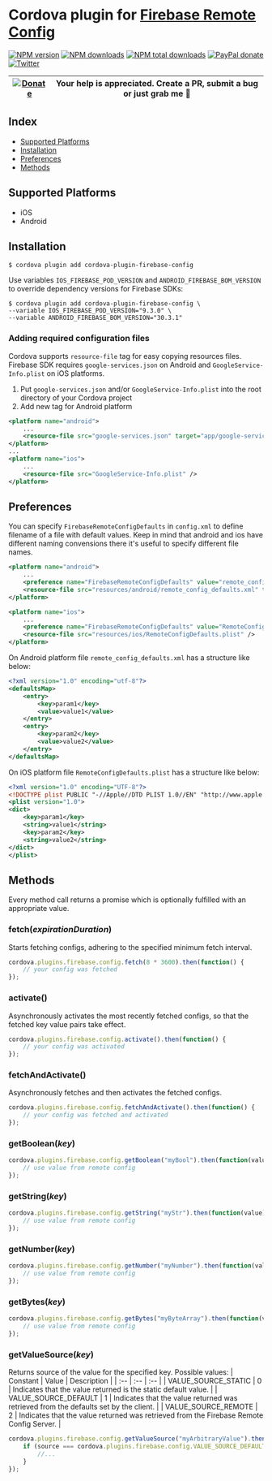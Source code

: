 # Cordova plugin for [Firebase Remote Config](https://firebase.google.com/docs/remote-config/)

[![NPM version][npm-version]][npm-url] [![NPM downloads][npm-downloads]][npm-url] [![NPM total downloads][npm-total-downloads]][npm-url] [![PayPal donate](https://img.shields.io/badge/paypal-donate-ff69b4?logo=paypal)][donate-url] [![Twitter][twitter-follow]][twitter-url]

| [![Donate](https://www.paypalobjects.com/en_US/i/btn/btn_donateCC_LG.gif)][donate-url] | Your help is appreciated. Create a PR, submit a bug or just grab me :beer: |
|-|-|

[npm-url]: https://www.npmjs.com/package/cordova-plugin-firebase-config
[npm-version]: https://img.shields.io/npm/v/cordova-plugin-firebase-config.svg
[npm-downloads]: https://img.shields.io/npm/dm/cordova-plugin-firebase-config.svg
[npm-total-downloads]: https://img.shields.io/npm/dt/cordova-plugin-firebase-config.svg?label=total+downloads
[twitter-url]: https://twitter.com/chemerisuk
[twitter-follow]: https://img.shields.io/twitter/follow/chemerisuk.svg?style=social&label=Follow%20me
[donate-url]: https://www.paypal.com/cgi-bin/webscr?cmd=_s-xclick&hosted_button_id=YYRKVZJSHLTNC&source=url

## Index

<!-- MarkdownTOC levels="2" autolink="true" -->

- [Supported Platforms](#supported-platforms)
- [Installation](#installation)
- [Preferences](#preferences)
- [Methods](#methods)

<!-- /MarkdownTOC -->

## Supported Platforms

- iOS
- Android

## Installation

    $ cordova plugin add cordova-plugin-firebase-config

Use variables `IOS_FIREBASE_POD_VERSION` and `ANDROID_FIREBASE_BOM_VERSION` to override dependency versions for Firebase SDKs:

    $ cordova plugin add cordova-plugin-firebase-config \
    --variable IOS_FIREBASE_POD_VERSION="9.3.0" \
    --variable ANDROID_FIREBASE_BOM_VERSION="30.3.1"

### Adding required configuration files

Cordova supports `resource-file` tag for easy copying resources files. Firebase SDK requires `google-services.json` on Android and `GoogleService-Info.plist` on iOS platforms.

1. Put `google-services.json` and/or `GoogleService-Info.plist` into the root directory of your Cordova project
2. Add new tag for Android platform

```xml
<platform name="android">
    ...
    <resource-file src="google-services.json" target="app/google-services.json" />
</platform>
...
<platform name="ios">
    ...
    <resource-file src="GoogleService-Info.plist" />
</platform>
```

## Preferences
You can specify `FirebaseRemoteConfigDefaults` in `config.xml` to define filename of a file with default values. Keep in mind that android and ios have different naming convensions there it's useful to specify different file names.

```xml
<platform name="android">
    ...
    <preference name="FirebaseRemoteConfigDefaults" value="remote_config_defaults" />
    <resource-file src="resources/android/remote_config_defaults.xml" target="app/src/main/res/xml/remote_config_defaults.xml" />
</platform>

<platform name="ios">
    ...
    <preference name="FirebaseRemoteConfigDefaults" value="RemoteConfigDefaults" />
    <resource-file src="resources/ios/RemoteConfigDefaults.plist" />
</platform>
```

On Android platform file `remote_config_defaults.xml` has a structure like below:
```xml
<?xml version="1.0" encoding="utf-8"?>
<defaultsMap>
    <entry>
        <key>param1</key>
        <value>value1</value>
    </entry>
    <entry>
        <key>param2</key>
        <value>value2</value>
    </entry>
</defaultsMap>
```

On iOS platform file `RemoteConfigDefaults.plist` has a structure like below:
```xml
<?xml version="1.0" encoding="UTF-8"?>
<!DOCTYPE plist PUBLIC "-//Apple//DTD PLIST 1.0//EN" "http://www.apple.com/DTDs/PropertyList-1.0.dtd">
<plist version="1.0">
<dict>
    <key>param1</key>
    <string>value1</string>
    <key>param2</key>
    <string>value2</string>
</dict>
</plist>
```

<!-- TypedocGenerated -->

## Methods
Every method call returns a promise which is optionally fulfilled with an appropriate value.

### fetch(_expirationDuration_)
Starts fetching configs, adhering to the specified minimum fetch interval.
```js
cordova.plugins.firebase.config.fetch(8 * 3600).then(function() {
    // your config was fetched
});
```

### activate()
Asynchronously activates the most recently fetched configs, so that the fetched key value pairs take effect.
```js
cordova.plugins.firebase.config.activate().then(function() {
    // your config was activated
});
```

### fetchAndActivate()
Asynchronously fetches and then activates the fetched configs.
```js
cordova.plugins.firebase.config.fetchAndActivate().then(function() {
    // your config was fetched and activated
});
```

### getBoolean(_key_)
```js
cordova.plugins.firebase.config.getBoolean("myBool").then(function(value) {
    // use value from remote config
});
```

### getString(_key_)
```js
cordova.plugins.firebase.config.getString("myStr").then(function(value) {
    // use value from remote config
});
```

### getNumber(_key_)
```js
cordova.plugins.firebase.config.getNumber("myNumber").then(function(value) {
    // use value from remote config
});
```

### getBytes(_key_)
```js
cordova.plugins.firebase.config.getBytes("myByteArray").then(function(value) {
    // use value from remote config
});
```

### getValueSource(_key_)
Returns source of the value for the specified key. Possible values:
| Constant | Value | Description |
| :-- | :-- | :-- |
| VALUE_SOURCE_STATIC | 0 | Indicates that the value returned is the static default value. |
| VALUE_SOURCE_DEFAULT | 1 | Indicates that the value returned was retrieved from the defaults set by the client. |
| VALUE_SOURCE_REMOTE | 2 | Indicates that the value returned was retrieved from the Firebase Remote Config Server. |

```js
cordova.plugins.firebase.config.getValueSource("myArbitraryValue").then(function(source) {
    if (source === cordova.plugins.firebase.config.VALUE_SOURCE_DEFAULT) {
        //...
    }
});
```
